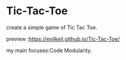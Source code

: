 # Tic-Tac-Toe
create a simple game of Tic Tac Toe.

preview :https://evilkeil.github.io/Tic-Tac-Toe/ 


my main focuses:Code Modularity.